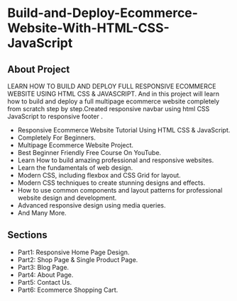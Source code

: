 # Build-and-Deploy-Ecommerce-Website-With-HTML-CSS-JavaScript

## About Project
LEARN HOW TO BUILD AND DEPLOY FULL RESPONSIVE ECOMMERCE WEBSITE USING HTML CSS & JAVASCRIPT. And in this project  will learn how to build and deploy a full multipage ecommerce website completely from scratch step by step.Created responsive navbar using html CSS JavaScript to responsive footer .


- Responsive Ecommerce Website Tutorial Using HTML CSS & JavaScript.
- Completely For Beginners.
- Multipage Ecommerce Website Project.
- Best Beginner Friendly Free Course On YouTube.
- Learn How to build amazing professional and responsive websites.
- Learn the fundamentals of web design.
- Modern CSS, including flexbox and CSS Grid for layout.
- Modern CSS techniques to create stunning designs and effects.
- How to use common components and layout patterns for professional website design and development.
- Advanced responsive design using media queries.
- And Many More.

## Sections
- Part1: Responsive Home Page Design.
- Part2: Shop Page & Single Product Page.
- Part3: Blog Page.
- Part4: About Page.
- Part5: Contact Us.
- Part6: Ecommerce Shopping Cart.


